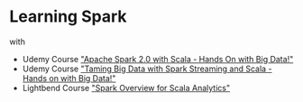 # Learning Spark 
with 

* Udemy Course ["Apache Spark 2.0 with Scala - Hands On with Big Data!"](https://www.udemy.com/apache-spark-with-scala-hands-on-with-big-data/learn/v4/)
* Udemy Course ["Taming Big Data with Spark Streaming and Scala - Hands on with Big Data!"](https://www.udemy.com/taming-big-data-with-spark-streaming-hands-on/learn/v4/)
* Lightbend Course ["Spark Overview for Scala Analytics"](https://cognitiveclass.ai/courses/spark-overview-scala-analytics/)
